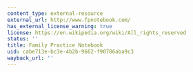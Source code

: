 ```yaml
---
content_type: external-resource
external_url: http://www.fpnotebook.com/
has_external_license_warning: true
license: https://en.wikipedia.org/wiki/All_rights_reserved
status: ''
title: Family Practice Notebook
uid: cabe713e-bc3e-4b2b-9662-f90786aba9c3
wayback_url: ''
---
```

